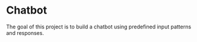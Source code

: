 
# Chatbot
The goal of this project is to build a chatbot using predefined input patterns and responses. 
